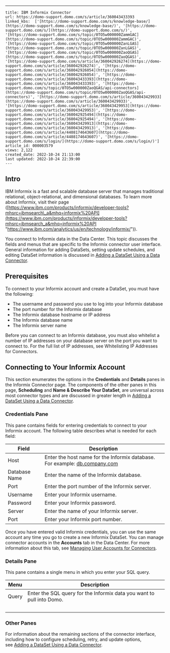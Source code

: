 ---
    title: IBM Informix Connector
    url: https://domo-support.domo.com/s/article/360043433393
    linked_kbs:  ['[https://domo-support.domo.com/s/knowledge-base/](https://domo-support.domo.com/s/knowledge-base/)', '[https://domo-support.domo.com/s/](https://domo-support.domo.com/s/)', '[https://domo-support.domo.com/s/topic/0TO5w000000ZammGAC](https://domo-support.domo.com/s/topic/0TO5w000000ZammGAC)', '[https://domo-support.domo.com/s/topic/0TO5w000000ZanLGAS](https://domo-support.domo.com/s/topic/0TO5w000000ZanLGAS)', '[https://domo-support.domo.com/s/topic/0TO5w000000ZaoQGAS](https://domo-support.domo.com/s/topic/0TO5w000000ZaoQGAS)', '[https://domo-support.domo.com/s/article/360042926274](https://domo-support.domo.com/s/article/360042926274)', '[https://domo-support.domo.com/s/article/360042926054](https://domo-support.domo.com/s/article/360042926054)', '[https://domo-support.domo.com/s/article/360043433393](https://domo-support.domo.com/s/article/360043433393)', '[https://domo-support.domo.com/s/topic/0TO5w000000ZaoQGAS/api-connectors](https://domo-support.domo.com/s/topic/0TO5w000000ZaoQGAS/api-connectors)', '[https://domo-support.domo.com/s/article/360043429933](https://domo-support.domo.com/s/article/360043429933)', '[https://domo-support.domo.com/s/article/360043429953](https://domo-support.domo.com/s/article/360043429953)', '[https://domo-support.domo.com/s/article/360042925494](https://domo-support.domo.com/s/article/360042925494)', '[https://domo-support.domo.com/s/article/360043429913](https://domo-support.domo.com/s/article/360043429913)', '[https://domo-support.domo.com/s/article/4408174643607](https://domo-support.domo.com/s/article/4408174643607)', '[https://domo-support.domo.com/s/login/](https://domo-support.domo.com/s/login/)']
    article_id: 000003579
    views: 2,122
    created_date: 2022-10-24 21:13:00
    last updated: 2022-10-24 22:39:00
    ---



Intro
-----


IBM Informix is a fast and scalable database server that manages traditional relational, object-relational, and dimensional databases. To learn more about Informix, visit their page ([https://www.ibm.com/products/informix/developer-tools?mhsrc=ibmsearch\_a&mhq=informix%20API](https://www.ibm.com/products/informix/developer-tools?mhsrc=ibmsearch_a&mhq=informix%20API "https://www.ibm.com/analytics/us/en/technology/informix/")).


You connect to Informix data in the Data Center. This topic discusses the fields and menus that are specific to the Informix connector user interface. General information for adding DataSets, setting update schedules, and editing DataSet information is discussed in [Adding a DataSet Using a Data Connector](/s/article/360042926274 "Adding a DataSet Using a Data Connector").


Prerequisites
-------------


To connect to your Informix account and create a DataSet, you must have the following:


* The username and password you use to log into your Informix database
* The port number for the Informix database
* The Informix database hostname or IP address
* The Informix database name
* The Informix server name


Before you can connect to an Informix database, you must also whitelist a number of IP addresses on your database server on the port you want to connect to. For the full list of IP addresses, see Whitelisting IP Addresses for Connectors.


Connecting to Your Informix Account
-----------------------------------


This section enumerates the options in the **Credentials** and **Details** panes in the Informix Connector page. The components of the other panes in this page, **Scheduling** and **Name & Describe Your DataSet**, are universal across most connector types and are discussed in greater length in [Adding a DataSet Using a Data Connector](/s/article/360042926274 "Adding a DataSet Using a Data Connector").


### Credentials Pane


This pane contains fields for entering credentials to connect to your Informix account. The following table describes what is needed for each field:  




| Field | Description |
| --- | --- |
| Host | Enter the host name for the Informix database. For example: [db.company.com](http://db.company.com) |
| Database Name | Enter the name of the Informix database. |
| Port | Enter the port number of the Informix server. |
| Username | Enter your Informix username. |
| Password | Enter your Informix password. |
| Server | Enter the name of your Informix server. |
| Port  | Enter your Informix port number. |


Once you have entered valid Informix credentials, you can use the same account any time you go to create a new Informix DataSet. You can manage connector accounts in the **Accounts** tab in the Data Center. For more information about this tab, see [Managing User Accounts for Connectors](/s/article/360042926054 "Managing User Accounts for Connectors").


### Details Pane


This pane contains a single menu in which you enter your SQL query.




| Menu | Description |
| --- | --- |
| Query | Enter the SQL query for the Informix data you want to pull into Domo.
  |


### Other Panes


For information about the remaining sections of the connector interface, including how to configure scheduling, retry, and update options, see [Adding a DataSet Using a Data Connector](/s/article/360042926274 "Adding a DataSet Using a Data Connector").


 


 


